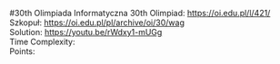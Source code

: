 #30th Olimpiada Informatyczna
30th Olimpiad: https://oi.edu.pl/l/421/ <br />
Szkopuł: https://oi.edu.pl/pl/archive/oi/30/wag <br />
Solution: https://youtu.be/rWdxy1-mUGg <br />
Time Complexity: <br />
Points:  <br />